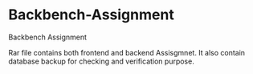 # Backbench-Assignment
Backbench Assignment

Rar file contains both frontend and backend Assisgmnet. It also contain database backup for checking and verification purpose.
